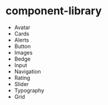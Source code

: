 # component-library

* Avatar
* Cards
* Alerts
* Button
* Images
* Bedge
* Input
* Navigation
* Rating
* Slider
* Typography
* Grid

